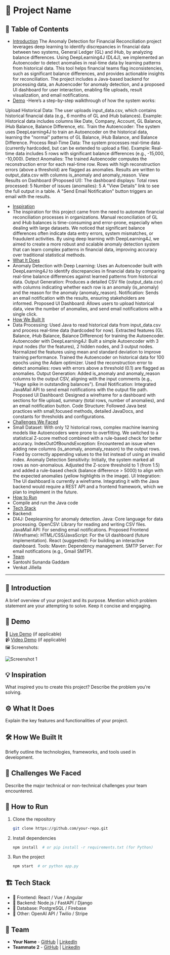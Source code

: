 # 🚀 Project Name

## 📌 Table of Contents
- [Introduction](#introduction)
  The Anomaly Detection for Financial Reconciliation project leverages deep learning to identify discrepancies in financial data between two systems, General Ledger (GL) and iHub, by analyzing balance differences. Using DeepLearning4J (DL4J), we implemented an Autoencoder to detect anomalies in real-time data by learning patterns from historical data. This tool helps financial teams flag inconsistencies, such as significant balance differences, and provides actionable insights for reconciliation. The project includes a Java-based backend for processing data, an Autoencoder for anomaly detection, and a proposed UI dashboard for user interaction, enabling file uploads, result visualization, and email notifications.
- [Demo](#demo)
-Here’s a step-by-step walkthrough of how the system works:

Upload Historical Data:
The user uploads input_data.csv, which contains historical financial data (e.g., 6 months of GL and iHub balances).
Example: Historical data includes columns like Date, Company, Account, GL Balance, iHub Balance, Balance Difference, etc.
Train the Autoencoder:
The system uses DeepLearning4J to train an Autoencoder on the historical data, learning the "normal" patterns of GL Balance, iHub Balance, and Balance Difference.
Process Real-Time Data:
The system processes real-time data (currently hardcoded, but can be extended to upload a file).
Example: Real-time data includes 5 rows with significant balance differences (e.g., -15,000, -10,000).
Detect Anomalies:
The trained Autoencoder computes the reconstruction error for each real-time row. Rows with high reconstruction errors (above a threshold) are flagged as anomalies.
Results are written to output_data.csv with columns is_anomaly and anomaly_reason.
View Results on Dashboard (Proposed UI):
The dashboard displays:
Total rows processed: 5
Number of issues (anomalies): 5
A "View Details" link to see the full output in a table.
A "Send Email Notification" button triggers an email with the results.
- [Inspiration](#inspiration)
- The inspiration for this project came from the need to automate financial reconciliation processes in organizations. Manual reconciliation of GL and iHub balances is time-consuming and error-prone, especially when dealing with large datasets. We noticed that significant balance differences often indicate data entry errors, system mismatches, or fraudulent activities. By using deep learning with DeepLearning4J, we aimed to create a more robust and scalable anomaly detection system that can learn complex patterns in financial data, improving accuracy over traditional statistical methods.
- [What It Does](#what-it-does)
- Anomaly Detection with Deep Learning: Uses an Autoencoder built with DeepLearning4J to identify discrepancies in financial data by comparing real-time balance differences against learned patterns from historical data.
  Output Generation: Produces a detailed CSV file (output_data.csv) with columns indicating whether each row is an anomaly (is_anomaly) and the reason for the anomaly (anomaly_reason).
  Notification: Sends an email notification with the results, ensuring stakeholders are informed.
  Proposed UI Dashboard: Allows users to upload historical data, view the number of anomalies, and send email notifications with a single click.
- [How We Built It](#how-we-built-it)
- Data Processing:
  Used Java to read historical data from input_data.csv and process real-time data (hardcoded for now).
  Extracted features (GL Balance, iHub Balance, Balance Difference) for training the Autoencoder.
  Autoencoder with DeepLearning4J:
  Built a simple Autoencoder with 3 input nodes (for the features), 2 hidden nodes, and 3 output nodes.
  Normalized the features using mean and standard deviation to improve training performance.
  Trained the Autoencoder on historical data for 100 epochs using the Adam optimizer.
  Used the reconstruction error to detect anomalies: rows with errors above a threshold (0.1) are flagged as anomalies.
  Output Generation:
  Added is_anomaly and anomaly_reason columns to the output CSV, aligning with the input comments (e.g., "Huge spike in outstanding balances").
  Email Notification:
  Integrated JavaMail API to send email notifications with the output file path.
  Proposed UI Dashboard:
  Designed a wireframe for a dashboard with sections for file upload, summary (total rows, number of anomalies), and an email notification button.
  Code Structure:
  Followed Java best practices with small,focused methods, detailed JavaDocs, and constants for thresholds and configurations.
- [Challenges We Faced](#challenges-we-faced)
- Small Dataset: With only 12 historical rows, complex machine learning models like Autoencoders were prone to overfitting. We switched to a statistical Z-score method combined with a rule-based check for better accuracy.
  IndexOutOfBoundsException: Encountered an issue when adding new columns (is_anomaly, anomaly_reason) to the output rows. Fixed by correctly appending values to the list instead of using an invalid index.
  Anomaly Detection Sensitivity: Initially, the system marked all rows as non-anomalous. Adjusted the Z-score threshold to 1 (from 1.5) and added a rule-based check (balance difference > 5000) to align with the expected anomalies (yellow highlights in the image).
  UI Integration: The UI dashboard is currently a wireframe. Integrating it with the Java backend would require a REST API and a frontend framework, which we plan to implement in the future.
- [How to Run](#how-to-run)
- Compile and run the Java code
- [Tech Stack](#tech-stack)
- Backend:
- Dl4J: Deeplearning for anomaly detection.
  Java: Core language for data processing.
  OpenCSV: Library for reading and writing CSV files.
  JavaMail API: For sending email notifications.
  Proposed Frontend (Wireframe):
  HTML/CSS/JavaScript: For the UI dashboard (future implementation).
  React (suggested): For building an interactive dashboard.
  Tools:
  Maven: Dependency management.
  SMTP Server: For email notifications (e.g., Gmail SMTP).
- [Team](#team)
- Santoshi Sunanda Gaddam
- Venkat Jillella

---

## 🎯 Introduction
A brief overview of your project and its purpose. Mention which problem statement are your attempting to solve. Keep it concise and engaging.

## 🎥 Demo
🔗 [Live Demo](#) (if applicable)  
📹 [Video Demo](#) (if applicable)  
🖼️ Screenshots:

![Screenshot 1](link-to-image)

## 💡 Inspiration
What inspired you to create this project? Describe the problem you're solving.

## ⚙️ What It Does
Explain the key features and functionalities of your project.

## 🛠️ How We Built It
Briefly outline the technologies, frameworks, and tools used in development.

## 🚧 Challenges We Faced
Describe the major technical or non-technical challenges your team encountered.

## 🏃 How to Run
1. Clone the repository  
   ```sh
   git clone https://github.com/your-repo.git
   ```
2. Install dependencies  
   ```sh
   npm install  # or pip install -r requirements.txt (for Python)
   ```
3. Run the project  
   ```sh
   npm start  # or python app.py
   ```

## 🏗️ Tech Stack
- 🔹 Frontend: React / Vue / Angular
- 🔹 Backend: Node.js / FastAPI / Django
- 🔹 Database: PostgreSQL / Firebase
- 🔹 Other: OpenAI API / Twilio / Stripe

## 👥 Team
- **Your Name** - [GitHub](#) | [LinkedIn](#)
- **Teammate 2** - [GitHub](#) | [LinkedIn](#)